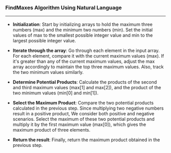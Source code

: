 ### FindMaxes Algorithm Using Natural Language<hr>

- **Initialization**: Start by initializing arrays to hold the maximum three numbers (max) and the minimum two numbers (min). Set the initial values of max to the smallest possible integer value and min to the largest possible integer value.

- **Iterate through the array**: Go through each element in the input array.
   For each element, compare it with the current maximum values (max). If it's greater than any of the current maximum values, adjust the max array accordingly to maintain the top three maximum values. Also, track the two minimum values similarly.

- **Determine Potential Products**: Calculate the products of the second and third maximum values (max[1] and max[2]), and the product of the two minimum values (min[0] and min[1]).

- **Select the Maximum Product**: Compare the two potential products calculated in the previous step. Since multiplying two negative numbers result in a positive product, We consider both positive and negative scenarios. Select the maximum of these two potential products and multiply it by the first maximum value (max[0]), which gives the maximum product of three elements.

- **Return the result**: Finally, return the maximum product obtained in the previous step.
